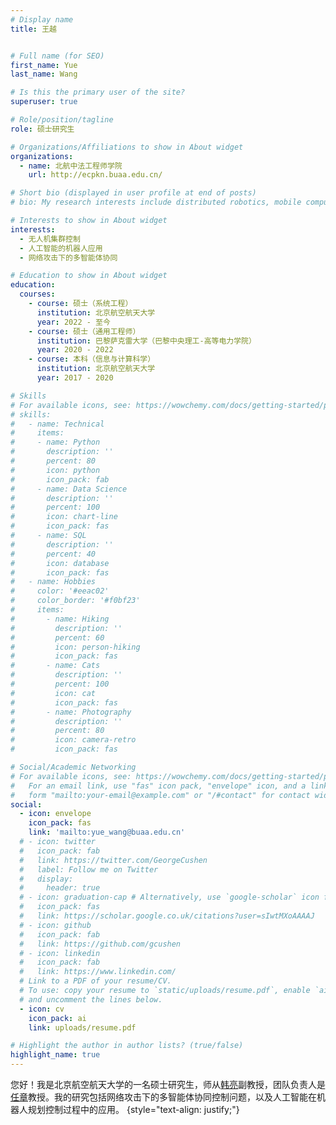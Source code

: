 ```yaml
---
# Display name
title: 王越


# Full name (for SEO)
first_name: Yue
last_name: Wang

# Is this the primary user of the site?
superuser: true

# Role/position/tagline
role: 硕士研究生

# Organizations/Affiliations to show in About widget
organizations:
  - name: 北航中法工程师学院
    url: http://ecpkn.buaa.edu.cn/

# Short bio (displayed in user profile at end of posts)
# bio: My research interests include distributed robotics, mobile computing and programmable matter.

# Interests to show in About widget
interests:
  - 无人机集群控制
  - 人工智能的机器人应用
  - 网络攻击下的多智能体协同

# Education to show in About widget
education:
  courses:
    - course: 硕士（系统工程）
      institution: 北京航空航天大学
      year: 2022 - 至今
    - course: 硕士（通用工程师）
      institution: 巴黎萨克雷大学（巴黎中央理工-高等电力学院）
      year: 2020 - 2022
    - course: 本科（信息与计算科学）
      institution: 北京航空航天大学
      year: 2017 - 2020

# Skills
# For available icons, see: https://wowchemy.com/docs/getting-started/page-builder/#icons
# skills:
#   - name: Technical
#     items:
#     - name: Python
#       description: ''
#       percent: 80
#       icon: python
#       icon_pack: fab
#     - name: Data Science
#       description: ''
#       percent: 100
#       icon: chart-line
#       icon_pack: fas
#     - name: SQL
#       description: ''
#       percent: 40
#       icon: database
#       icon_pack: fas
#   - name: Hobbies
#     color: '#eeac02'
#     color_border: '#f0bf23'
#     items:
#       - name: Hiking
#         description: ''
#         percent: 60
#         icon: person-hiking
#         icon_pack: fas
#       - name: Cats
#         description: ''
#         percent: 100
#         icon: cat
#         icon_pack: fas
#       - name: Photography
#         description: ''
#         percent: 80
#         icon: camera-retro
#         icon_pack: fas

# Social/Academic Networking
# For available icons, see: https://wowchemy.com/docs/getting-started/page-builder/#icons
#   For an email link, use "fas" icon pack, "envelope" icon, and a link in the
#   form "mailto:your-email@example.com" or "/#contact" for contact widget.
social:
  - icon: envelope
    icon_pack: fas
    link: 'mailto:yue_wang@buaa.edu.cn'
  # - icon: twitter
  #   icon_pack: fab
  #   link: https://twitter.com/GeorgeCushen
  #   label: Follow me on Twitter
  #   display:
  #     header: true
  # - icon: graduation-cap # Alternatively, use `google-scholar` icon from `ai` icon pack
  #   icon_pack: fas
  #   link: https://scholar.google.co.uk/citations?user=sIwtMXoAAAAJ
  # - icon: github
  #   icon_pack: fab
  #   link: https://github.com/gcushen
  # - icon: linkedin
  #   icon_pack: fab
  #   link: https://www.linkedin.com/
  # Link to a PDF of your resume/CV.
  # To use: copy your resume to `static/uploads/resume.pdf`, enable `ai` icons in `params.yaml`,
  # and uncomment the lines below.
  - icon: cv
    icon_pack: ai
    link: uploads/resume.pdf

# Highlight the author in author lists? (true/false)
highlight_name: true
---
```

您好！我是北京航空航天大学的一名硕士研究生，师从[韩亮](https://shi.buaa.edu.cn/lianghan)副教授，团队负责人是[任章](https://baike.baidu.com/item/%E4%BB%BB%E7%AB%A0/718875)教授。我的研究包括网络攻击下的多智能体协同控制问题，以及人工智能在机器人规划控制过程中的应用。
{style="text-align: justify;"}
